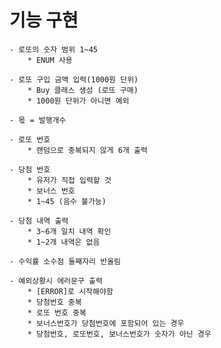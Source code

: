 # 기능 구현
    - 로또의 숫자 범위 1~45
        * ENUM 사용

    - 로또 구입 금액 입력(1000원 단위)
        * Buy 클래스 생성 (로또 구매)
        * 1000원 단위가 아니면 예외

    - 몫 = 발행개수

    - 로또 번호
        * 랜덤으로 중복되지 않게 6개 출력

    - 당첨 번호
        * 유저가 직접 입력할 것
        * 보너스 번호
        * 1~45 (음수 불가능)

    - 당첨 내역 출력
        * 3~6개 일치 내역 확인
        * 1~2개 내역은 없음

    - 수익률 소수점 둘째자리 반올림

    - 예외상황시 에러문구 출력
        * [ERROR]로 시작해야함
        * 당첨번호 중복
        * 로또 번호 중복
        * 보너스번호가 당첨번호에 포함되어 있는 경우
        * 당첨번호, 로또번호, 보너스번호가 숫자가 아닌 경우
         